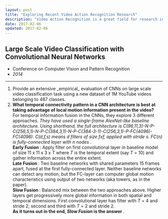 ```yaml
---
layout: post
title: "Exploring Recent Video Action Recognition Research"
description: "Video Action Recognition is a great field for research in Deep Learning and methods developed for Video Action Recognition have used Convolutional Neural Networks, Recurrent Neural Networks, LSTMs, etc. They use information from spatial stream (single frame) as well as temporal stream (across multiple frames) to provide good classification accuracies."
date: 2017-02-06
updated: 2017-02-06
---
```


<h2 class="content-title"> Large Scale Video Classification with Convolutional Neural Networks </h2>
<ul class="content-subtitle">
    <li> Conference on Computer Vision and Pattern Recognition </li>
    <li><em> 2014 </em></li>
</ul>
<hr class="style-one section-rule" />
<p> 
    <ol>
        <li> Provide an extensive _empirical_ evaluation of CNNs on large scale video classification task using a new dataset of 1M YouTube videos belonging to 487 classes. </li>
        <li> <strong> What temporal connectivity pattern in a CNN architecture is best at taking advantage of local motion information present in the video? </strong> <br />
             For temporal information fusion in the CNNs, they explore 3 different approaches. <em> They have used a single-frame AlexNet-like baseline architecture. Using shorthand, the full architecture is C(96,11,3)-N-P-C(256,5,1)-N-P-C(384,3,1)-N-P-C(384-3-1)-C(256,3,1)-P-FC(4096)-FC(4096). C(d,f,s) means d filters of size fxf, applied with stride s. FC(n) is fully-connected layer with n nodes </em>. <br />
             <strong>Early Fusion </strong>: Apply filter on first convolutional layer in baseline model of size 11 x 11 x 3 x <em>T</em> where <em>T</em> is the temporal extent (say <em>T</em> = 10) and gather information across the entire extent. <br />
             <strong>Late Fusion </strong>: Two baseline networks with shared parameters 15 frames apart, fused at the first fully-connected layer. Neither baseline networks can detect any motion, but the FC-layer can computer global motion characteristics using output of two networks (aka towers, as in the paper). <br />
             <strong>Slow Fusion </strong>: Balanced mix between the two approaches above. Higher layers get progressively more global information in both spatial and temporal dimensions. First convolutional layer has filter with <em>T</em> = 4 and stride 2; second and third with <em>T</em> = 2 and stride 2. <br />
             <strong> As it turns out in the end, <em> Slow Fusion </em> is the answer </strong>.
        </li>
    </ol>
</p>